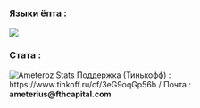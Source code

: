 ### Языки ёпта :
<img src="https://github-readme-stats.vercel.app/api/top-langs/?username=ameterius&theme=react"/>

### Стата :
<img alt="Ameteroz Stats" src="https://denvercoder1-github-readme-stats.vercel.app/api/?username=ameterius&show_icons=true&include_all_commits=true&count_private=true&theme=react&hide_border=true&bg_color=1F222E&title_color=68C3D4&icon_color=FFE8D1&hide_title=true&hide=contribs"/>
Поддержка (Тинькофф) : https://www.tinkoff.ru/cf/3eG9oqGp56b /
Почта : <b>ameterius@fthcapital.com</b>
